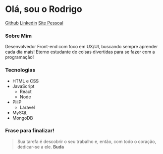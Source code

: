 # Olá, sou o Rodrigo
[Github](https://github.com/rodrigofrumento)
[Linkedin](https://linkedin.com/in/rodrigofrumento)
[Site Pessoal](https://rodrigofrumento.github.io)

### Sobre Mim
Desenvolvedor Front-end com foco em UX/UI, buscando sempre aprender cada dia mais! Eterno estudante de coisas divertidas para se fazer com a programação!

### Tecnologias
+ HTML e CSS
+ JavaScript
    - React
    - Node
+ PHP
    - Laravel
+ MySQL
+ MongoDB

### Frase para finalizar!
> Sua tarefa é descobrir o seu trabalho e, então, com todo o coração, dedicar-se a ele. **Buda**
